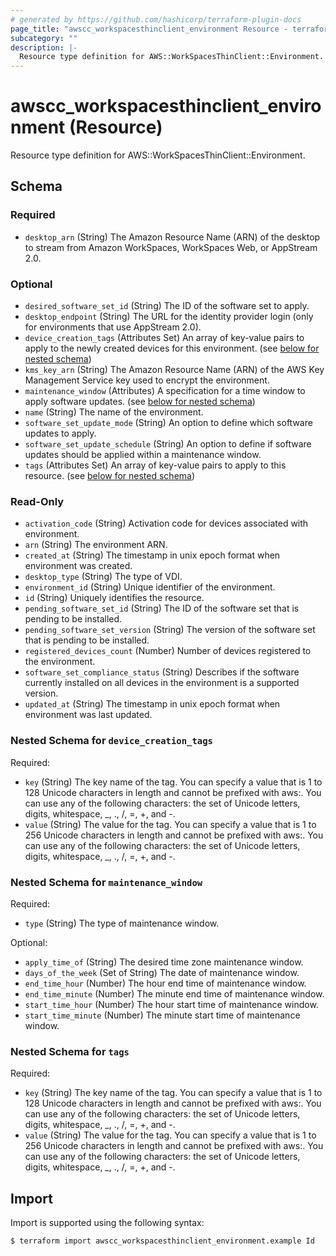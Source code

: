 ```yaml
---
# generated by https://github.com/hashicorp/terraform-plugin-docs
page_title: "awscc_workspacesthinclient_environment Resource - terraform-provider-awscc"
subcategory: ""
description: |-
  Resource type definition for AWS::WorkSpacesThinClient::Environment.
---
```


# awscc_workspacesthinclient_environment (Resource)

Resource type definition for AWS::WorkSpacesThinClient::Environment.



<!-- schema generated by tfplugindocs -->
## Schema

### Required

- `desktop_arn` (String) The Amazon Resource Name (ARN) of the desktop to stream from Amazon WorkSpaces, WorkSpaces Web, or AppStream 2.0.

### Optional

- `desired_software_set_id` (String) The ID of the software set to apply.
- `desktop_endpoint` (String) The URL for the identity provider login (only for environments that use AppStream 2.0).
- `device_creation_tags` (Attributes Set) An array of key-value pairs to apply to the newly created devices for this environment. (see [below for nested schema](#nestedatt--device_creation_tags))
- `kms_key_arn` (String) The Amazon Resource Name (ARN) of the AWS Key Management Service key used to encrypt the environment.
- `maintenance_window` (Attributes) A specification for a time window to apply software updates. (see [below for nested schema](#nestedatt--maintenance_window))
- `name` (String) The name of the environment.
- `software_set_update_mode` (String) An option to define which software updates to apply.
- `software_set_update_schedule` (String) An option to define if software updates should be applied within a maintenance window.
- `tags` (Attributes Set) An array of key-value pairs to apply to this resource. (see [below for nested schema](#nestedatt--tags))

### Read-Only

- `activation_code` (String) Activation code for devices associated with environment.
- `arn` (String) The environment ARN.
- `created_at` (String) The timestamp in unix epoch format when environment was created.
- `desktop_type` (String) The type of VDI.
- `environment_id` (String) Unique identifier of the environment.
- `id` (String) Uniquely identifies the resource.
- `pending_software_set_id` (String) The ID of the software set that is pending to be installed.
- `pending_software_set_version` (String) The version of the software set that is pending to be installed.
- `registered_devices_count` (Number) Number of devices registered to the environment.
- `software_set_compliance_status` (String) Describes if the software currently installed on all devices in the environment is a supported version.
- `updated_at` (String) The timestamp in unix epoch format when environment was last updated.

<a id="nestedatt--device_creation_tags"></a>
### Nested Schema for `device_creation_tags`

Required:

- `key` (String) The key name of the tag. You can specify a value that is 1 to 128 Unicode characters in length and cannot be prefixed with aws:. You can use any of the following characters: the set of Unicode letters, digits, whitespace, _, ., /, =, +, and -.
- `value` (String) The value for the tag. You can specify a value that is 1 to 256 Unicode characters in length and cannot be prefixed with aws:. You can use any of the following characters: the set of Unicode letters, digits, whitespace, _, ., /, =, +, and -.


<a id="nestedatt--maintenance_window"></a>
### Nested Schema for `maintenance_window`

Required:

- `type` (String) The type of maintenance window.

Optional:

- `apply_time_of` (String) The desired time zone maintenance window.
- `days_of_the_week` (Set of String) The date of maintenance window.
- `end_time_hour` (Number) The hour end time of maintenance window.
- `end_time_minute` (Number) The minute end time of maintenance window.
- `start_time_hour` (Number) The hour start time of maintenance window.
- `start_time_minute` (Number) The minute start time of maintenance window.


<a id="nestedatt--tags"></a>
### Nested Schema for `tags`

Required:

- `key` (String) The key name of the tag. You can specify a value that is 1 to 128 Unicode characters in length and cannot be prefixed with aws:. You can use any of the following characters: the set of Unicode letters, digits, whitespace, _, ., /, =, +, and -.
- `value` (String) The value for the tag. You can specify a value that is 1 to 256 Unicode characters in length and cannot be prefixed with aws:. You can use any of the following characters: the set of Unicode letters, digits, whitespace, _, ., /, =, +, and -.

## Import

Import is supported using the following syntax:

```shell
$ terraform import awscc_workspacesthinclient_environment.example Id
```
